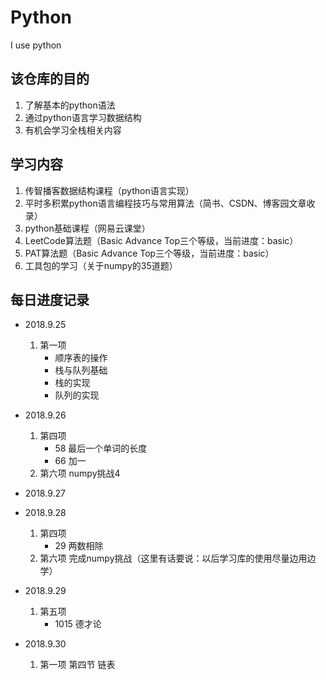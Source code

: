 # Python
I use python

## 该仓库的目的

1. 了解基本的python语法
2. 通过python语言学习数据结构
3. 有机会学习全栈相关内容

## 学习内容

1. 传智播客数据结构课程（python语言实现）
2. 平时多积累python语言编程技巧与常用算法（简书、CSDN、博客园文章收录）
3. python基础课程（网易云课堂）
4. LeetCode算法题（Basic Advance Top三个等级，当前进度：basic）
5. PAT算法题（Basic Advance Top三个等级，当前进度：basic）
6. 工具包的学习（关于numpy的35道题）

## 每日进度记录
* 2018.9.25
    1. 第一项
	    - 顺序表的操作
	    - 栈与队列基础
	    - 栈的实现
	    - 队列的实现

* 2018.9.26
    1.  第四项
    	- 58 最后一个单词的长度
    	- 66 加一
    2. 第六项
    numpy挑战4

* 2018.9.27

* 2018.9.28
    1. 第四项
        - 29 两数相除
    2. 第六项
    完成numpy挑战（这里有话要说：以后学习库的使用尽量边用边学）
    
* 2018.9.29
    1. 第五项
        - 1015 德才论
        
* 2018.9.30
    1. 第一项
        第四节 链表
	
